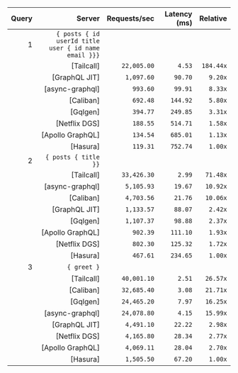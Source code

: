 <!-- PERFORMANCE_RESULTS_START -->

| Query | Server | Requests/sec | Latency (ms) | Relative |
|-------:|--------:|--------------:|--------------:|---------:|
| 1 | `{ posts { id userId title user { id name email }}}` |
|| [Tailcall] | `22,005.00` | `4.53` | `184.44x` |
|| [GraphQL JIT] | `1,097.60` | `90.70` | `9.20x` |
|| [async-graphql] | `993.60` | `99.91` | `8.33x` |
|| [Caliban] | `692.48` | `144.92` | `5.80x` |
|| [Gqlgen] | `394.77` | `249.85` | `3.31x` |
|| [Netflix DGS] | `188.55` | `514.71` | `1.58x` |
|| [Apollo GraphQL] | `134.54` | `685.01` | `1.13x` |
|| [Hasura] | `119.31` | `752.74` | `1.00x` |
| 2 | `{ posts { title }}` |
|| [Tailcall] | `33,426.30` | `2.99` | `71.48x` |
|| [async-graphql] | `5,105.93` | `19.67` | `10.92x` |
|| [Caliban] | `4,703.56` | `21.76` | `10.06x` |
|| [GraphQL JIT] | `1,133.57` | `88.07` | `2.42x` |
|| [Gqlgen] | `1,107.37` | `98.88` | `2.37x` |
|| [Apollo GraphQL] | `902.39` | `111.10` | `1.93x` |
|| [Netflix DGS] | `802.30` | `125.32` | `1.72x` |
|| [Hasura] | `467.61` | `234.65` | `1.00x` |
| 3 | `{ greet }` |
|| [Tailcall] | `40,001.10` | `2.51` | `26.57x` |
|| [Caliban] | `32,685.40` | `3.08` | `21.71x` |
|| [Gqlgen] | `24,465.20` | `7.97` | `16.25x` |
|| [async-graphql] | `24,078.80` | `4.15` | `15.99x` |
|| [GraphQL JIT] | `4,491.10` | `22.22` | `2.98x` |
|| [Netflix DGS] | `4,165.80` | `28.34` | `2.77x` |
|| [Apollo GraphQL] | `4,069.11` | `28.04` | `2.70x` |
|| [Hasura] | `1,505.50` | `67.20` | `1.00x` |

<!-- PERFORMANCE_RESULTS_END -->
